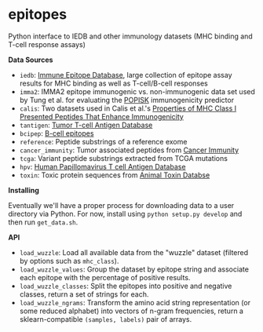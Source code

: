 epitopes
=======

Python interface to IEDB and other immunology datasets (MHC binding and T-cell response assays)

**Data Sources** 

- `iedb`: [Immune Epitope Database](http://www.iedb.org), large collection of epitope assay results for MHC binding as well as T-cell/B-cell responses
- `imma2`: IMMA2 epitope immunogenic vs. non-immunogenic data set used by Tung et al. for evaluating the [POPISK](http://www.biomedcentral.com/1471-2105/12/446) immunogenicity predictor 
- `calis`: Two datasets used in Calis et al.'s [Properties of MHC Class I Presented Peptides That Enhance Immunogenicity](http://www.ploscompbiol.org/article/info%3Adoi%2F10.1371%2Fjournal.pcbi.1003266#pcbi.1003266.s005) 
- `tantigen`: [Tumor T-cell Antigen Database](http://cvc.dfci.harvard.edu/tadb/)
- `bcipep`: [B-cell epitopes](http://www.imtech.res.in/raghava/bcipep/data.html) 
- `reference`: Peptide substrings of a reference exome
- `cancer_immunity`: Tumor associated peptides from [Cancer Immunity](http://cancerimmunity.org/peptide/mutations/)
- `tcga`: Variant peptide substrings extracted from TCGA mutations 
- `hpv`: [Human Papillomavirus T cell Antigen Database](http://cvc.dfci.harvard.edu/cvccgi/hpv/)
- `toxin`: Toxic protein sequences from [Animal Toxin Databse](http://protchem.hunnu.edu.cn/toxin/)

**Installing**

Eventually we'll have a proper process for downloading data to a user directory via Python. For now, install using `python setup.py develop` and then run `get_data.sh`. 

**API**
- `load_wuzzle`: Load all available data from the "wuzzle" dataset (filtered by options such as `mhc_class`). 
- `load_wuzzle_values`: Group the dataset by epitope string and associate each epitope with the percentage of positive results. 
- `load_wuzzle_classes`: Split the epitopes into positive and negative classes, return a set of strings for each. 
- `load_wuzzle_ngrams`: Transform the amino acid string representation (or some reduced alphabet) into vectors of n-gram frequencies, return a sklearn-compatible `(samples, labels)` pair of arrays.   
